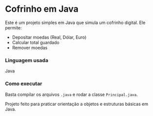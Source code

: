 # Cofrinho em Java

Este é um projeto simples em Java que simula um cofrinho digital. Ele permite:
- Depositar moedas (Real, Dólar, Euro)
- Calcular total guardado
- Remover moedas

### Linguagem usada
Java

### Como executar
Basta compilar os arquivos `.java` e rodar a classe `Principal.java`.

Projeto feito para praticar orientação a objetos e estruturas básicas em Java.
